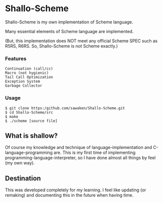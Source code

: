 Shallo-Scheme
==============
Shallo-Scheme is my own implementation of Scheme language.

Many essential elements of Scheme language are implemented.

(But, this implementation does NOT meet any official Scheme SPEC such as R5RS, R6RS. So, Shallo-Scheme is not Scheme exactly.)


### Features ###
    Continuation (call/cc)
    Macro (not hygienic)
    Tail Call Optimization
    Exception System
    Garbage Collector

### Usage ###
    $ git clone https:/github.com/sawaken/Shallo-Scheme.git
    $ cd Shallo-Scheme/src
    $ make
    $ ./scheme [source file]


What is shallow?
----------------
Of course my knowledge and technique of language-implementation and C-language-programming are.
This is my first time of implementing programming-language-interpreter, so I have done almost all things by feel (my own way).

Destination
-----------
This was developed completely for my learning.
I feel like updating (or remaking) and documenting this in the future when having time.
